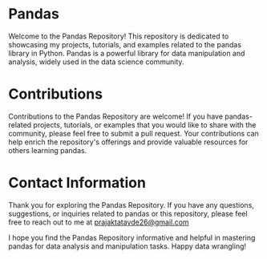 # Pandas

Welcome to the Pandas Repository! This repository is dedicated to showcasing my projects, tutorials, and examples related to the pandas library in Python. Pandas is a powerful library for data manipulation and analysis, widely used in the data science community.

# Contributions

Contributions to the Pandas Repository are welcome! If you have pandas-related projects, tutorials, or examples that you would like to share with the community, please feel free to submit a pull request. Your contributions can help enrich the repository's offerings and provide valuable resources for others learning pandas.

# Contact Information
Thank you for exploring the Pandas Repository. If you have any questions, suggestions, or inquiries related to pandas or this repository, please feel free to reach out to me at prajaktatayde26@gmail.com

I hope you find the Pandas Repository informative and helpful in mastering pandas for data analysis and manipulation tasks. Happy data wrangling!
